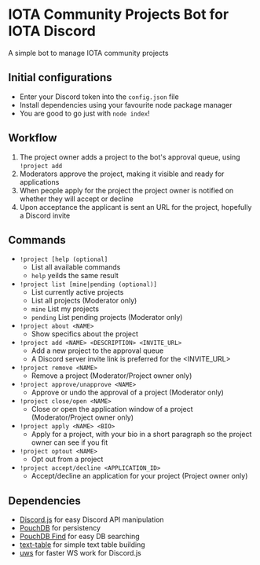 # IOTA Community Projects Bot for IOTA Discord

A simple bot to manage IOTA community projects

## Initial configurations

* Enter your Discord token into the `config.json` file
* Install dependencies using your favourite node package manager
* You are good to go just with `node index`!

## Workflow

1. The project owner adds a project to the bot's approval queue, using `!project add`
1. Moderators approve the project, making it visible and ready for applications
1. When people apply for the project the project owner is notified on whether they will accept or decline
1. Upon acceptance the applicant is sent an URL for the project, hopefully a Discord invite

## Commands

* `!project [help (optional]`
  * List all available commands
  * `help` yeilds the same result
* `!project list [mine|pending (optional)]`
  * List currently active projects
  * List all projects (Moderator only)
  * `mine` List my projects
  * `pending` List pending projects (Moderator only)
* `!project about <NAME>`
  * Show specifics about the project
* `!project add <NAME> <DESCRIPTION> <INVITE_URL>`
  * Add a new project to the approval queue
  * A Discord server invite link is preferred for the <INVITE_URL>
* `!project remove <NAME>`
  * Remove a project (Moderator/Project owner only)
* `!project approve/unapprove <NAME>`
  * Approve or undo the approval of a project (Moderator only)
* `!project close/open <NAME>`
  * Close or open the application window of a project (Moderator/Project owner only)
* `!project apply <NAME> <BIO>`
  * Apply for a project, with your bio in a short paragraph so the project owner can see if you fit
* `!project optout <NAME>`
  * Opt out from a project
* `!project accept/decline <APPLICATION_ID>`
  * Accept/decline an application for your project (Project owner only)

## Dependencies

* [Discord.js](https://discord.js.org) for easy Discord API manipulation
* [PouchDB](https://pouchdb.com) for persistency
* [PouchDB Find](https://github.com/nolanlawson/pouchdb-findm) for easy DB searching
* [text-table](https://github.com/substack/text-table) for simple text table building
* [uws](https://github.com/uNetworking/uWebSockets) for faster WS work for Discord.js
